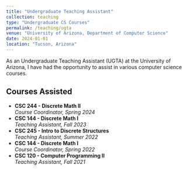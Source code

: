 ```yaml
---
title: "Undergraduate Teaching Assistant"
collection: teaching
type: "Undergraduate CS Courses"
permalink: /teaching/ugta
venue: "University of Arizona, Department of Computer Science"
date: 2024-01-01
location: "Tucson, Arizona"
---
```


As an Undergraduate Teaching Assistant (UGTA) at the University of Arizona, I have had the opportunity to assist in various computer science courses.

## Courses Assisted
- **CSC 244 - Discrete Math II**  
    *Course Coordinator, Spring 2024*
- **CSC 144 - Discrete Math I**  
    *Teaching Assistant, Fall 2023*
- **CSC 245 - Intro to Discrete Structures**  
    *Teaching Assistant, Summer 2022*
- **CSC 144 - Discrete Math I**  
    *Course Coordinator, Spring 2022*
- **CSC 120 - Computer Programming II**  
    *Teaching Assistant, Fall 2021*